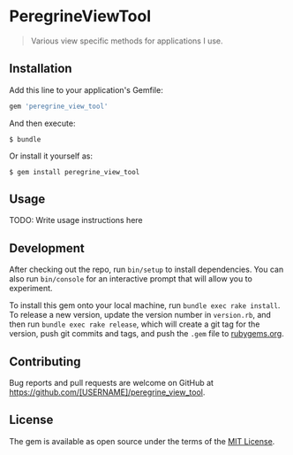# PeregrineViewTool

> Various view specific methods for applications I use.

## Installation

Add this line to your application's Gemfile:

```ruby
gem 'peregrine_view_tool'
```

And then execute:

    $ bundle

Or install it yourself as:

    $ gem install peregrine_view_tool

## Usage

TODO: Write usage instructions here

## Development

After checking out the repo, run `bin/setup` to install dependencies. You can also run `bin/console` for an interactive prompt that will allow you to experiment.

To install this gem onto your local machine, run `bundle exec rake install`. To release a new version, update the version number in `version.rb`, and then run `bundle exec rake release`, which will create a git tag for the version, push git commits and tags, and push the `.gem` file to [rubygems.org](https://rubygems.org).

## Contributing

Bug reports and pull requests are welcome on GitHub at https://github.com/[USERNAME]/peregrine_view_tool.


## License

The gem is available as open source under the terms of the [MIT License](http://opensource.org/licenses/MIT).


